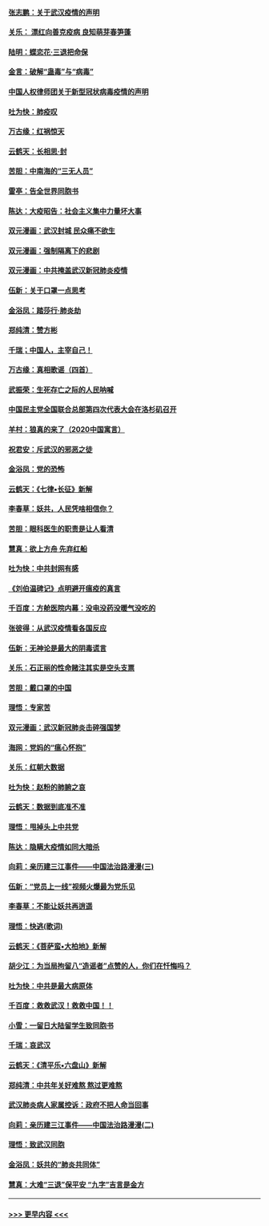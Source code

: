 #### [张志鹏：关于武汉疫情的声明](../pages/nsc993/n11867182.md?t=02140731) 
#### [关乐： 漂红向善克疫病 良知萌芽春笋蓬](../pages/nsc993/n11865710.md?t=02140731) 
#### [陆明：蝶恋花‧三退把命保](../pages/nsc993/n11865673.md?t=02140731) 
#### [金言：破解“蛊毒”与“病毒”](../pages/nsc993/n11864103.md?t=02140731) 
#### [中国人权律师团关于新型冠状病毒疫情的声明](../pages/nsc993/n11864249.md?t=02140731) 
#### [吐为快：肺疫叹](../pages/nsc993/n11864027.md?t=02140731) 
#### [万古缘：红祸惊天](../pages/nsc993/n11864079.md?t=02140731) 
#### [云鹤天：长相思‧封](../pages/nsc993/n11864006.md?t=02140731) 
#### [苦胆：中南海的“三无人员”](../pages/nsc993/n11862997.md?t=02140731) 
#### [雷亭：告全世界同胞书](../pages/nsc993/n11862572.md?t=02140731) 
#### [陈达：大疫昭告：社会主义集中力量坏大事](../pages/nsc993/n11859419.md?t=02140731) 
#### [双元漫画：武汉封城 民众痛不欲生](../pages/nsc993/n11859287.md?t=02140731) 
#### [双元漫画：强制隔离下的悲剧](../pages/nsc993/n11859244.md?t=02140731) 
#### [双元漫画：中共掩盖武汉新冠肺炎疫情](../pages/nsc993/n11858249.md?t=02140731) 
#### [伍新：关于口罩一点思考](../pages/nsc993/n11859195.md?t=02140731) 
#### [金浴凤：踏莎行‧肺炎劫](../pages/nsc993/n11858227.md?t=02140731) 
#### [郑纯清：赞方彬](../pages/nsc993/n11856803.md?t=02140731) 
#### [千瑞；中国人，主宰自己！](../pages/nsc993/n11856793.md?t=02140731) 
#### [万古缘：真相歌谣（四首）](../pages/nsc993/n11856263.md?t=02140731) 
#### [武振荣：生死存亡之际的人民呐喊](../pages/nsc993/n11856256.md?t=02140731) 
#### [中国民主党全国联合总部第四次代表大会在洛杉矶召开](../pages/nsc993/n11856344.md?t=02140731) 
#### [羊村：狼真的来了（2020中国寓言）](../pages/nsc993/n11856229.md?t=02140731) 
#### [祝君安：斥武汉的邪恶之徒](../pages/nsc993/n11855861.md?t=02140731) 
#### [金浴凤：党的恐怖](../pages/nsc993/n11855849.md?t=02140731) 
#### [云鹤天：《七律▪长征》新解](../pages/nsc993/n11855479.md?t=02140731) 
#### [李春草：妖共，人民凭啥相信你？](../pages/nsc993/n11855196.md?t=02140731) 
#### [苦胆：眼科医生的职责是让人看清](../pages/nsc993/n11853840.md?t=02140731) 
#### [慧真：欲上方舟 先弃红船](../pages/nsc993/n11853483.md?t=02140731) 
#### [吐为快：中共封网有感](../pages/nsc993/n11852575.md?t=02140731) 
#### [《刘伯温碑记》点明避开瘟疫的真言](../pages/nsc993/n11852128.md?t=02140731) 
#### [千百度：方舱医院内幕：没电没药没暖气没吃的](../pages/nsc993/n11850211.md?t=02140731) 
#### [张彼得：从武汉疫情看各国反应](../pages/nsc993/n11850102.md?t=02140731) 
#### [伍新：无神论是最大的阴毒谎言](../pages/nsc993/n11846129.md?t=02140731) 
#### [关乐：石正丽的性命赌注其实是空头支票](../pages/nsc993/n11846109.md?t=02140731) 
#### [苦胆：戴口罩的中国](../pages/nsc993/n11845576.md?t=02140731) 
#### [理悟：专家苦](../pages/nsc993/n11845564.md?t=02140731) 
#### [双元漫画：武汉新冠肺炎击碎强国梦](../pages/nsc993/n11843320.md?t=02140731) 
#### [海网：党妈的“瘟心怀抱”](../pages/nsc993/n11840740.md?t=02140731) 
#### [关乐：红朝大数据](../pages/nsc993/n11840675.md?t=02140731) 
#### [吐为快：赵粉的肺腑之哀](../pages/nsc993/n11840618.md?t=02140731) 
#### [云鹤天：数据到底准不准](../pages/nsc993/n11840325.md?t=02140731) 
#### [理悟：甩掉头上中共党](../pages/nsc993/n11838826.md?t=02140731) 
#### [陈达：隐瞒大疫情如同大暗杀](../pages/nsc993/n11838771.md?t=02140731) 
#### [向莉：亲历建三江事件——中国法治路漫漫(三)](../pages/nsc993/n11831825.md?t=02140731) 
#### [伍新：“党员上一线”视频火爆最为党乐见](../pages/nsc993/n11838200.md?t=02140731) 
#### [李春草：不能让妖共再逍遥](../pages/nsc993/n11838102.md?t=02140731) 
#### [理悟：快逃(歌词)](../pages/nsc993/n11838083.md?t=02140731) 
#### [云鹤天：《菩萨蛮▪大柏地》新解](../pages/nsc993/n11838059.md?t=02140731) 
#### [胡少江：为当局拘留八“造谣者”点赞的人，你们在忏悔吗？](../pages/nsc993/n11836801.md?t=02140731) 
#### [吐为快：中共是最大病原体](../pages/nsc993/n11836748.md?t=02140731) 
#### [千百度：救救武汉！救救中国！！](../pages/nsc993/n11836145.md?t=02140731) 
#### [小雪：一留日大陆留学生致同胞书](../pages/nsc993/n11834624.md?t=02140731) 
#### [千瑞：哀武汉](../pages/nsc993/n11833647.md?t=02140731) 
#### [云鹤天：《清平乐▪六盘山》新解](../pages/nsc993/n11833611.md?t=02140731) 
#### [郑纯清：中共年关好难熬 熬过更难熬](../pages/nsc993/n11833489.md?t=02140731) 
#### [武汉肺炎病人家属控诉：政府不把人命当回事](../pages/nsc993/n11833205.md?t=02140731) 
#### [向莉：亲历建三江事件——中国法治路漫漫(二)](../pages/nsc993/n11829102.md?t=02140731) 
#### [理悟：致武汉同胞](../pages/nsc993/n11831522.md?t=02140731) 
#### [金浴凤：妖共的“肺炎共同体”](../pages/nsc993/n11829448.md?t=02140731) 
#### [慧真：大难“三退”保平安 “九字”吉言是金方](../pages/nsc993/n11829501.md?t=02140731) 

----
#### [ >>> 更早内容 <<< ](../indexes/nsc993-earlier.md)
